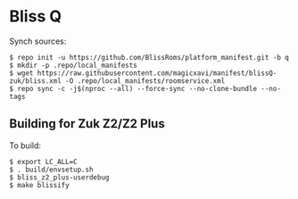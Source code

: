 # Bliss Q

Synch sources:

    $ repo init -u https://github.com/BlissRoms/platform_manifest.git -b q
    $ mkdir -p .repo/local_manifests
    $ wget https://raw.githubusercontent.com/magicxavi/manifest/blissQ-zuk/bliss.xml -O .repo/local_manifests/roomservice.xml
    $ repo sync -c -j$(nproc --all) --force-sync --no-clone-bundle --no-tags

Building for Zuk Z2/Z2 Plus
---------------

To build:

    $ export LC_ALL=C
    $ . build/envsetup.sh
    $ bliss_z2_plus-userdebug
    $ make blissify

